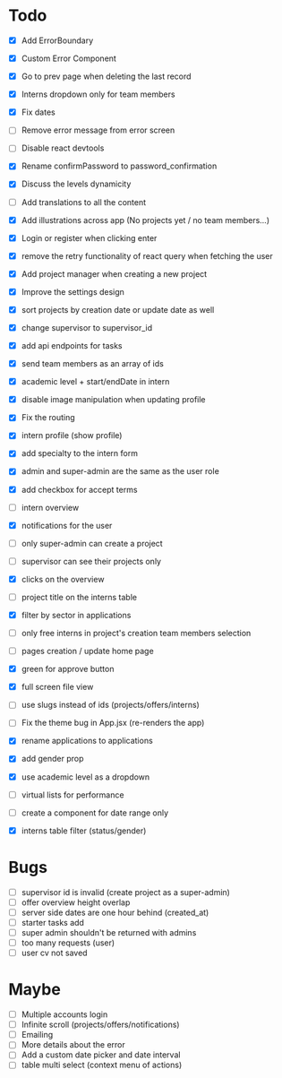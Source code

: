 # Todo

- [x] Add ErrorBoundary
- [x] Custom Error Component
- [x] Go to prev page when deleting the last record
- [x] Interns dropdown only for team members
- [x] Fix dates
- [ ] Remove error message from error screen
- [ ] Disable react devtools
- [x] Rename confirmPassword to password_confirmation
- [x] Discuss the levels dynamicity
- [ ] Add translations to all the content
- [x] Add illustrations across app (No projects yet / no team members...)
- [x] Login or register when clicking enter
- [x] remove the retry functionality of react query when fetching the user
- [x] Add project manager when creating a new project
- [x] Improve the settings design
- [x] sort projects by creation date or update date as well
- [x] change supervisor to supervisor_id
- [x] add api endpoints for tasks
- [x] send team members as an array of ids
- [x] academic level + start/endDate in intern 
- [x] disable image manipulation when updating profile
- [x] Fix the routing
- [x] intern profile (show profile)
- [x] add specialty to the intern form
- [x] admin and super-admin are the same as the user role
- [x] add checkbox for accept terms
- [ ] intern overview
- [x] notifications for the user
- [ ] only super-admin can create a project
- [ ] supervisor can see their projects only
- [x] clicks on the overview
- [ ] project title on the interns table
- [x] filter by sector in applications
- [ ] only free interns in project's creation team members selection
- [ ] pages creation / update home page
- [x] green for approve button
- [x] full screen file view
- [ ] use slugs instead of ids (projects/offers/interns)
- [ ] Fix the theme bug in App.jsx (re-renders the app)
- [x] rename applications to applications
- [x] add gender prop
- [x] use academic level as a dropdown
- [ ] virtual lists for performance
- [ ] create a component for date range only
- [x] interns table filter (status/gender)

 


# Bugs

 - [ ] supervisor id is invalid (create project as a super-admin)
 - [ ] offer overview height overlap
 - [ ] server side dates are one hour behind (created_at)
 - [ ] starter tasks add
 - [ ] super admin shouldn't be returned with admins
 - [ ] too many requests (user)
 - [ ] user cv not saved

# Maybe
- [ ] Multiple accounts login
- [ ] Infinite scroll (projects/offers/notifications)
- [ ] Emailing
- [ ] More details about the error
- [ ] Add a custom date picker and  date interval
- [ ] table multi select (context menu of actions)